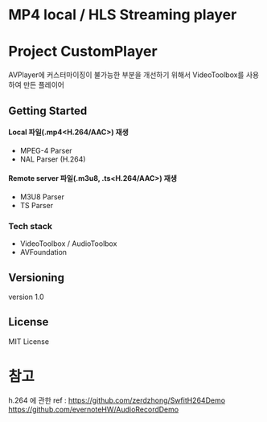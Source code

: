 # MP4 local / HLS Streaming player


# Project CustomPlayer

AVPlayer에 커스터마이징이 불가능한 부분을 개선하기 위해서 VideoToolbox를 사용하여 만든 플레이어

## Getting Started

#### Local 파일(.mp4<H.264/AAC>) 재생 
 - MPEG-4 Parser 
 - NAL Parser (H.264) 
 
#### Remote server 파일(.m3u8, .ts<H.264/AAC>) 재생 
 - M3U8 Parser 
 - TS Parser 

### Tech stack

* VideoToolbox / AudioToolbox
* AVFoundation


## Versioning

version 1.0
                  
## License

MIT License
# 참고 
h.264 에 관한 ref : https://github.com/zerdzhong/SwfitH264Demo
https://github.com/evernoteHW/AudioRecordDemo
